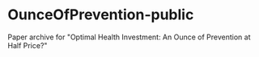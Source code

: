 # OunceOfPrevention-public
Paper archive for "Optimal Health Investment: An Ounce of Prevention at Half Price?"
